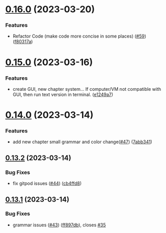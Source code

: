 # [0.16.0](https://github.com/KendallDoesCoding/Choose-Your-Own-Adventure-Game/compare/v0.15.0...v0.16.0) (2023-03-20)


### Features

* Refactor Code (make code more concise in some places) ([#59](https://github.com/KendallDoesCoding/Choose-Your-Own-Adventure-Game/issues/59)) ([f80317a](https://github.com/KendallDoesCoding/Choose-Your-Own-Adventure-Game/commit/f80317abe42d3afe976204dbb9361c2e74a6e73f))



# [0.15.0](https://github.com/KendallDoesCoding/Choose-Your-Own-Adventure-Game/compare/v0.14.0...v0.15.0) (2023-03-16)


### Features

* create GUI, new chapter system... If computer/VM not compatible with GUI, then run text version in terminal. ([e1249a7](https://github.com/KendallDoesCoding/Choose-Your-Own-Adventure-Game/commit/e1249a798b79368b1cb023c7642f81fe65779bf1))



# [0.14.0](https://github.com/KendallDoesCoding/Choose-Your-Own-Adventure-Game/compare/v0.13.2...v0.14.0) (2023-03-14)


### Features

* add new chapter small grammar and color change([#47](https://github.com/KendallDoesCoding/Choose-Your-Own-Adventure-Game/issues/47)) ([7abb341](https://github.com/KendallDoesCoding/Choose-Your-Own-Adventure-Game/commit/7abb341a39b5117d5c0dddd49b9286379ba2c333))



## [0.13.2](https://github.com/KendallDoesCoding/Choose-Your-Own-Adventure-Game/compare/v0.13.1...v0.13.2) (2023-03-14)


### Bug Fixes

* fix gitpod issues ([#44](https://github.com/KendallDoesCoding/Choose-Your-Own-Adventure-Game/issues/44)) ([cb4ffd8](https://github.com/KendallDoesCoding/Choose-Your-Own-Adventure-Game/commit/cb4ffd84ec414234f34b931f79acc67b31fd89c9))



## [0.13.1](https://github.com/KendallDoesCoding/Choose-Your-Own-Adventure-Game/compare/v0.13.0...v0.13.1) (2023-03-14)


### Bug Fixes

* grammar issues ([#43](https://github.com/KendallDoesCoding/Choose-Your-Own-Adventure-Game/issues/43)) ([ff897db](https://github.com/KendallDoesCoding/Choose-Your-Own-Adventure-Game/commit/ff897db843e11c9cb0977820bd6be477bfac491a)), closes [#35](https://github.com/KendallDoesCoding/Choose-Your-Own-Adventure-Game/issues/35)



